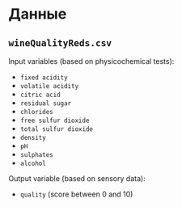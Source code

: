 # Данные

## `wineQualityReds.csv`
Input variables (based on physicochemical tests):  
* `fixed acidity`
* `volatile acidity`
* `citric acid`
* `residual sugar`
* `chlorides`
* `free sulfur dioxide`
* `total sulfur dioxide`
* `density`
* `pH`
* `sulphates`
* `alcohol`

Output variable (based on sensory data):
* `quality` (score between 0 and 10)
